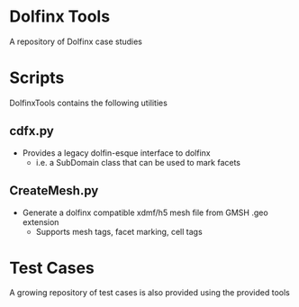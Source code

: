 # Dolfinx Tools
A repository of Dolfinx case studies

# Scripts
DolfinxTools contains the following utilities

## cdfx.py
- Provides a legacy dolfin-esque interface to dolfinx
  - i.e. a SubDomain class that can be used to mark facets

## CreateMesh.py
- Generate a dolfinx compatible xdmf/h5 mesh file from GMSH .geo extension
  - Supports mesh tags, facet marking, cell tags


# Test Cases
A growing repository of test cases is also provided using the provided tools